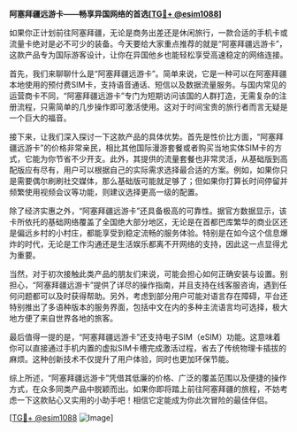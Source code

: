 **阿塞拜疆远游卡——畅享异国网络的首选[[TG💪+ @esim1088](https://t.me/s/esim1088)]**

如果你正计划前往阿塞拜疆，无论是商务出差还是休闲旅行，一款合适的手机卡或流量卡绝对是必不可少的装备。今天要给大家重点推荐的就是“阿塞拜疆远游卡”，这款产品专为国际游客设计，让你在异国他乡也能轻松享受高速稳定的网络连接。

首先，我们来聊聊什么是“阿塞拜疆远游卡”。简单来说，它是一种可以在阿塞拜疆本地使用的预付费SIM卡，支持语音通话、短信以及数据流量服务。与国内常见的运营商卡不同，“阿塞拜疆远游卡”专门为短期访问该国的人群打造，无需复杂的注册流程，只需简单的几步操作即可激活使用。这对于时间宝贵的旅行者而言无疑是一个巨大的福音。

接下来，让我们深入探讨一下这款产品的具体优势。首先是性价比方面，“阿塞拜疆远游卡”的价格非常亲民，相比其他国际漫游套餐或者购买当地实体SIM卡的方式，它能为你节省不少开支。此外，其提供的流量套餐也非常灵活，从基础版到高配版应有尽有，用户可以根据自己的实际需求选择最合适的方案。例如，如果你只是需要偶尔刷刷社交媒体，那么基础版可能就足够了；但如果你打算长时间停留并频繁使用视频会议等功能，则建议选择更高一级的配置。

除了经济实惠之外，“阿塞拜疆远游卡”还具备极高的可靠性。据官方数据显示，该卡所依托的基础网络覆盖了全国绝大部分地区，无论是在首都巴库繁华的商业区还是偏远乡村的小村庄，都能享受到稳定流畅的服务体验。特别是在如今这个信息爆炸的时代，无论是工作沟通还是生活娱乐都离不开网络的支持，因此这一点显得尤为重要。

当然，对于初次接触此类产品的朋友们来说，可能会担心如何正确安装与设置。别担心，“阿塞拜疆远游卡”提供了详尽的操作指南，并且支持在线客服咨询，遇到任何问题都可以及时获得帮助。另外，考虑到部分用户可能对语言存在障碍，平台还特别推出了多语种版本的服务界面，包括中文在内的多种主流语言均可选择，极大地方便了来自世界各地的旅客。

最后值得一提的是，“阿塞拜疆远游卡”还支持电子SIM（eSIM）功能。这意味着你可以直接通过手机内置的虚拟SIM卡槽完成激活过程，省去了传统物理卡插拔的麻烦。这种创新技术不仅提升了用户体验，同时也更加环保节能。

综上所述，“阿塞拜疆远游卡”凭借其低廉的价格、广泛的覆盖范围以及便捷的操作方式，在众多同类产品中脱颖而出。如果你即将踏上前往阿塞拜疆的旅程，不妨考虑一下这款贴心又实用的小助手吧！相信它定能成为你此次冒险的最佳伴侣。

[[TG💪+ @esim1088](https://t.me/s/esim1088) ![Image](https://i.postimg.cc/4NQfJmqS/Snipaste-2025-05-13-00-14-12.png)]